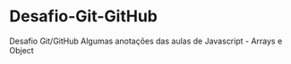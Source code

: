 # Desafio-Git-GitHub
Desafio Git/GitHub
Algumas anotações das aulas de Javascript - Arrays e Object
